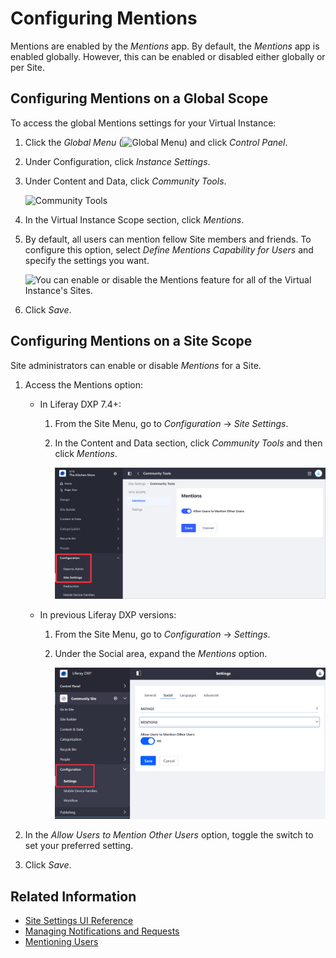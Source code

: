 # Configuring Mentions

Mentions are enabled by the _Mentions_ app. By default, the _Mentions_ app is enabled globally. However, this can be enabled or disabled either globally or per Site.

## Configuring Mentions on a Global Scope

To access the global Mentions settings for your Virtual Instance:

1. Click the *Global Menu* (![Global Menu](../../../images/icon-applications-menu.png)) and click *Control Panel*.
1. Under Configuration, click *Instance Settings*.
1. Under Content and Data, click *Community Tools*.

   ![Community Tools](./configuring-mentions/images/01.png)

1. In the Virtual Instance Scope section, click *Mentions*.
1. By default, all users can mention fellow Site members and friends. To configure this option, select *Define Mentions Capability for Users* and specify the settings you want.

    ![You can enable or disable the Mentions feature for all of the Virtual Instance's Sites.](./configuring-mentions/images/02.png)

1. Click *Save*.

## Configuring Mentions on a Site Scope

Site administrators can enable or disable *Mentions* for a Site.

1. Access the Mentions option:

    - In Liferay DXP 7.4+:

      1. From the Site Menu, go to *Configuration* &rarr; *Site Settings*.
      1. In the Content and Data section, click *Community Tools* and then click *Mentions*.

            ![In Liferay DXP 7.4+, change the Mentions setting from the Site Settings section.](./configuring-mentions/images/04.png)

   - In previous Liferay DXP versions:

      1. From the Site Menu, go to *Configuration* &rarr; *Settings*.
      1. Under the Social area, expand the *Mentions* option.

            ![In previous Liferay DXP versions, change the Mentions setting from the Settings section.](./configuring-mentions/images/03.png)

1. In the *Allow Users to Mention Other Users* option, toggle the switch to set your preferred setting.

1. Click *Save*.

## Related Information

- [Site Settings UI Reference](../../../site-building/site-settings/site-settings-ui-reference.md)
- [Managing Notifications and Requests](./managing-notifications-and-requests.md)
- [Mentioning Users](./mentioning-users.md)
